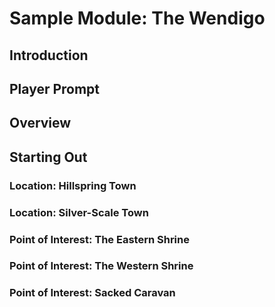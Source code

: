 # Sample Module: The Wendigo

## Introduction

## Player Prompt

## Overview

## Starting Out

### Location: Hillspring Town

### Location: Silver-Scale Town

### Point of Interest: The Eastern Shrine

### Point of Interest: The Western Shrine

### Point of Interest: Sacked Caravan
